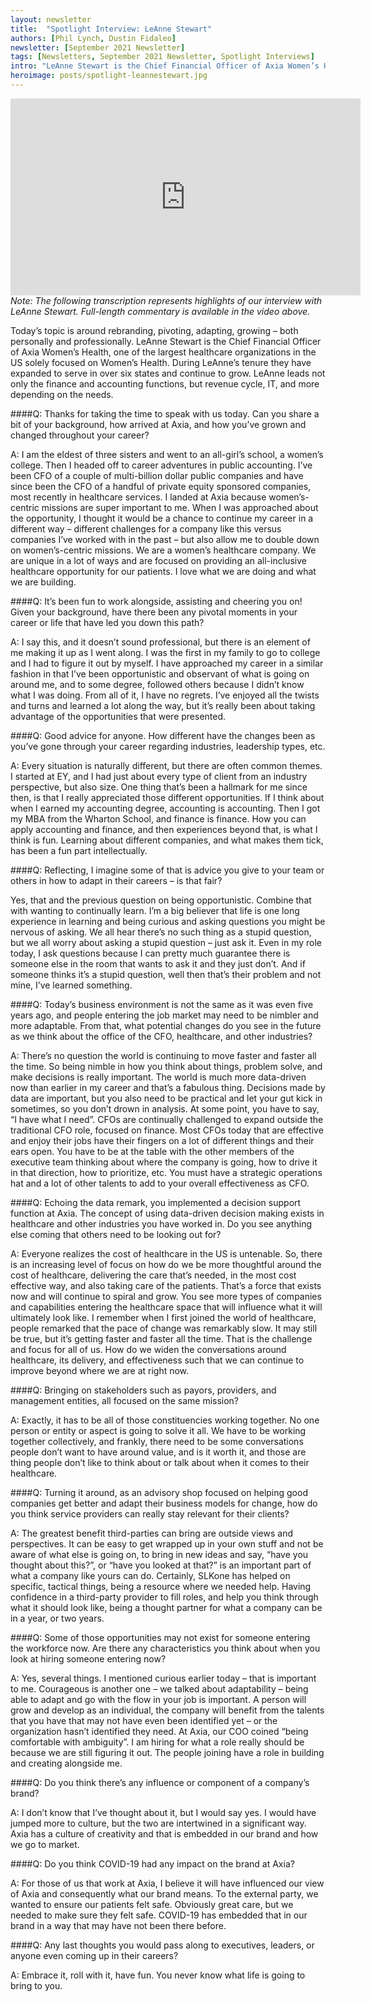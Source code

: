 ```yaml
---
layout: newsletter
title:  "Spotlight Interview: LeAnne Stewart"
authors: [Phil Lynch, Dustin Fidaleo]
newsletter: [September 2021 Newsletter]
tags: [Newsletters, September 2021 Newsletter, Spotlight Interviews]
intro: "LeAnne Stewart is the Chief Financial Officer of Axia Women’s Health. Please join us for this special spotlight interview focused on rebranding, pivoting, adapting, and growing – both personally and professionally."
heroimage: posts/spotlight-leannestewart.jpg
---
```


<iframe width="560" height="315" src="https://www.youtube.com/embed/PeoGW6_B7R0" title="YouTube video player" frameborder="0" allow="accelerometer; autoplay; clipboard-write; encrypted-media; gyroscope; picture-in-picture" allowfullscreen></iframe>
<br>
<i>Note: The following transcription represents highlights of our interview with LeAnne Stewart. Full-length commentary is available in the video above.</i>

Today’s topic is around rebranding, pivoting, adapting, growing – both personally and professionally. LeAnne Stewart is the Chief Financial Officer of Axia Women’s Health, one of the largest healthcare organizations in the US solely focused on Women’s Health. During LeAnne’s tenure they have expanded to serve in over six states and continue to grow. LeAnne leads not only the finance and accounting functions, but revenue cycle, IT, and more depending on the needs. 

####Q: Thanks for taking the time to speak with us today. Can you share a bit of your background, how arrived at Axia, and how you’ve grown and changed throughout your career? 

A: I am the eldest of three sisters and went to an all-girl’s school, a women’s college. Then I headed off to career adventures in public accounting. I’ve been CFO of a couple of multi-billion dollar public companies and have since been the CFO of a handful of private equity sponsored companies, most recently in healthcare services. I landed at Axia because women’s-centric missions are super important to me. When I was approached about the opportunity, I thought it would be a chance to continue my career in a different way – different challenges for a company like this versus companies I’ve worked with in the past – but also allow me to double down on women’s-centric missions. We are a women’s healthcare company. We are unique in a lot of ways and are focused on providing an all-inclusive healthcare opportunity for our patients. I love what we are doing and what we are building. 

####Q: It’s been fun to work alongside, assisting and cheering you on! Given your background, have there been any pivotal moments in your career or life that have led you down this path?

A: I say this, and it doesn’t sound professional, but there is an element of me making it up as I went along. I was the first in my family to go to college and I had to figure it out by myself. I have approached my career in a similar fashion in that I’ve been opportunistic and observant of what is going on around me, and to some degree, followed others because I didn’t know what I was doing. From all of it, I have no regrets. I’ve enjoyed all the twists and turns and learned a lot along the way, but it’s really been about taking advantage of the opportunities that were presented. 

####Q: Good advice for anyone. How different have the changes been as you’ve gone through your career regarding industries, leadership types, etc.

A: Every situation is naturally different, but there are often common themes. I started at EY, and I had just about every type of client from an industry perspective, but also size. One thing that’s been a hallmark for me since then, is that I really appreciated those different opportunities. If I think about when I earned my accounting degree, accounting is accounting. Then I got my MBA from the Wharton School, and finance is finance. How you can apply accounting and finance, and then experiences beyond that, is what I think is fun. Learning about different companies, and what makes them tick, has been a fun part intellectually.

####Q: Reflecting, I imagine some of that is advice you give to your team or others in how to adapt in their careers – is that fair? 

Yes, that and the previous question on being opportunistic. Combine that with wanting to continually learn. I’m a big believer that life is one long experience in learning and being curious and asking questions you might be nervous of asking. We all hear there’s no such thing as a stupid question, but we all worry about asking a stupid question – just ask it. Even in my role today, I ask questions because I can pretty much guarantee there is someone else in the room that wants to ask it and they just don’t. And if someone thinks it’s a stupid question, well then that’s their problem and not mine, I’ve learned something. 

####Q: Today’s business environment is not the same as it was even five years ago, and people entering the job market may need to be nimbler and more adaptable. From that, what potential changes do you see in the future as we think about the office of the CFO, healthcare, and other industries? 

A: There’s no question the world is continuing to move faster and faster all the time. So being nimble in how you think about things, problem solve, and make decisions is really important. The world is much more data-driven now than earlier in my career and that’s a fabulous thing. Decisions made by data are important, but you also need to be practical and let your gut kick in sometimes, so you don’t drown in analysis. At some point, you have to say, “I have what I need”. CFOs are continually challenged to expand outside the traditional CFO role, focused on finance. Most CFOs today that are effective and enjoy their jobs have their fingers on a lot of different things and their ears open. You have to be at the table with the other members of the executive team thinking about where the company is going, how to drive it in that direction, how to prioritize, etc. You must have a strategic operations hat and a lot of other talents to add to your overall effectiveness as CFO.

####Q: Echoing the data remark, you implemented a decision support function at Axia. The concept of using data-driven decision making exists in healthcare and other industries you have worked in. Do you see anything else coming that others need to be looking out for? 

A: Everyone realizes the cost of healthcare in the US is untenable. So, there is an increasing level of focus on how do we be more thoughtful around the cost of healthcare, delivering the care that’s needed, in the most cost effective way, and also taking care of the patients. That’s a force that exists now and will continue to spiral and grow. You see more types of companies and capabilities entering the healthcare space that will influence what it will ultimately look like. I remember when I first joined the world of healthcare, people remarked that the pace of change was remarkably slow. It may still be true, but it’s getting faster and faster all the time. That is the challenge and focus for all of us. How do we widen the conversations around healthcare, its delivery, and effectiveness such that we can continue to improve beyond where we are at right now. 

####Q: Bringing on stakeholders such as payors, providers, and management entities, all focused on the same mission?

A: Exactly, it has to be all of those constituencies working together. No one person or entity or aspect is going to solve it all. We have to be working together collectively, and frankly, there need to be some conversations people don’t want to have around value, and is it worth it, and those are thing people don’t like to think about or talk about when it comes to their healthcare. 

####Q: Turning it around, as an advisory shop focused on helping good companies get better and adapt their business models for change, how do you think service providers can really stay relevant for their clients? 

A: The greatest benefit third-parties can bring are outside views and perspectives. It can be easy to get wrapped up in your own stuff and not be aware of what else is going on, to bring in new ideas and say, “have you thought about this?”, or “have you looked at that?” is an important part of what a company like yours can do. Certainly, SLKone has helped on specific, tactical things, being a resource where we needed help. Having confidence in a third-party provider to fill roles, and help you think through what it should look like, being a thought partner for what a company can be in a year, or two years.

####Q: Some of those opportunities may not exist for someone entering the workforce now. Are there any characteristics you think about when you look at hiring someone entering now?

A: Yes, several things. I mentioned curious earlier today – that is important to me. Courageous is another one – we talked about adaptability – being able to adapt and go with the flow in your job is important. A person will grow and develop as an individual, the company will benefit from the talents that you have that may not have even been identified yet – or the organization hasn’t identified they need. At Axia, our COO coined “being comfortable with ambiguity”. I am hiring for what a role really should be because we are still figuring it out. The people joining have a role in building and creating alongside me. 

####Q: Do you think there’s any influence or component of a company’s brand?

A: I don’t know that I’ve thought about it, but I would say yes. I would have jumped more to culture, but the two are intertwined in a significant way. Axia has a culture of creativity and that is embedded in our brand and how we go to market. 

####Q: Do you think COVID-19 had any impact on the brand at Axia?

A: For those of us that work at Axia, I believe it will have influenced our view of Axia and consequently what our brand means. To the external party, we wanted to ensure our patients felt safe. Obviously great care, but we needed to make sure they felt safe. COVID-19 has embedded that in our brand in a way that may have not been there before. 

####Q: Any last thoughts you would pass along to executives, leaders, or anyone even coming up in their careers?

A: Embrace it, roll with it, have fun. You never know what life is going to bring to you.
